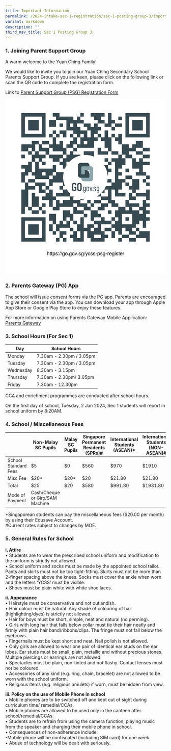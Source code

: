 ```yaml
---
title: Important Information
permalink: /2024-intake-sec-1-registration/sec-1-posting-group-3/importantinformation/
variant: markdown
description: ""
third_nav_title: Sec 1 Posting Group 3
---
```

### <strong>1. Joining Parent Support Group</strong>

A warm welcome to the Yuan Ching Family!

We would like to invite you to join our Yuan Ching Secondary School Parents Support Group. If you are keen, please click on the following link or scan the QR code to complete the registration form.

Link to [Parent Support Group (PSG) Registration Form](https://go.gov.sg/ycss-psg-register)

![PSG Registration](/images/PSG%20register.png)

### <strong>2. Parents Gateway (PG) App</strong>

The school will issue consent forms via the PG app. Parents are encouraged to give their consent via the app. You can download your app through Apple App Store or Google Play Store to enjoy these features.

For more information on using Parents Gateway Mobile Application: <br>
[Parents Gateway](/quick-links/for-parents/parents-gateway/)

### <strong>3. School Hours (For Sec 1)</strong>


| Day | School Hours | 
| -------- | -------- | 
| Monday    | 7.30am - 2.30pm / 3.05pm    | 
| Tuesday   | 7.30am - 2.30pm /  3.05pm    | 
| Wednesday   | 8.30am - 3.15pm    | 
| Thursday    | 7.30am - 2.30pm/ 3.05pm      | 
| Friday   | 7.30am - 12.30pm    | 

CCA and enrichment programmes are conducted after school hours. <br>

On the first day of school, Tuesday, 2 Jan 2024, Sec 1 students will report in school uniform by 8:20AM.

### <strong>4. School / Miscellaneous Fees </strong>

|  | Non-Malay SC Pupils | Malay SC Pupils | Singapore Permanent Residents (SPRs)# | International Students (ASEAN)* | International Students (NON-ASEAN)#|
| -------- | -------- | -------- | -------- | -------- | -------- |
| School Standard Fees   | $5     | $0     | $560     | $970     | $1910     |
| Misc Fee | $20*   | $20*     | $20     | $21.80     | $21.80     |
| Total  | $25     | $20     | $580     | $991.80     | $1931.80     |
| Mode of Payment  | Cash/Cheque or Giro/SAM Machine |


*Singaporean students can pay the miscellaneous fees ($20.00 per month) by using their Edusave Account. <br>
#Current rates subject to changes by MOE. <br>

### <strong>5. General Rules for School </strong>
**i. Attire <br>**
•    Students are to wear the prescribed school uniform and modification to the uniform is strictly not allowed. <br>
•    School uniform and socks must be made by the appointed school tailor. Pants and skirts must not be too tight-fitting. Skirts must not be more than 2-finger spacing above the knees. Socks must cover the ankle when worn and the letters ‘YCSS’ must be visible.  <br>
•    Shoes must be plain white with white shoe laces.  <br>
	
**ii. Appearance  <br>**
•    Hairstyle must be conservative and not outlandish.  <br>
•    Hair colour must be natural. Any shade of colouring of hair (highlighting/dyes) is strictly not allowed.  <br>
•    Hair for boys must be short, simple, neat and natural (no perming).  <br>
•    Girls with long hair that falls below collar must tie their hair neatly and firmly with plain hair band/ribbons/clips. The fringe must not fall below the eyebrows.  <br>
•    Fingernails must be kept short and neat. Nail polish is not allowed.  <br>
•    Only girls are allowed to wear one pair of identical ear studs on the ear lobes. Ear studs must be small, plain, metallic and without precious stones. Multiple piercings or earrings are not allowed.  <br>
•    Spectacles must be plain, non-tinted and not flashy. Contact lenses must not be coloured.  <br>
•    Accessories of any kind (e.g. ring, chain, bracelet) are not allowed to be worn with the school uniform.  <br>
•    Religious items (e.g. religious amulets) if worn, must be hidden from view. <br>
	
**iii. Policy on the use of Mobile Phone in school  <br>**
•    Mobile phones are to be switched off and kept out of sight during curriculum time/ remedial/CCAs.  <br>
•    Mobile phones are allowed to be used only in the canteen after school/remedial/CCAs.  <br>
•    Students are to refrain from using the camera function, playing music from the speaker and charging their mobile phone in school. <br>
•    Consequences of non-adherence include: <br>
-Mobile phone will be confiscated (including SIM card) for one week. <br>
•    Abuse of technology will be dealt with seriously. <br>

<p></p>
